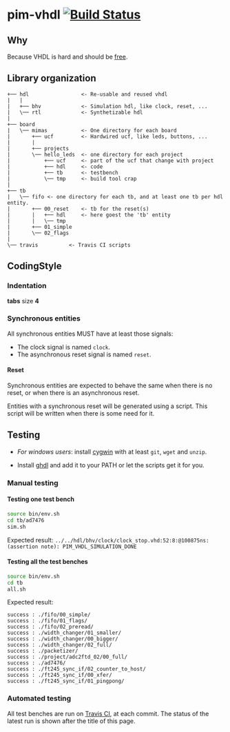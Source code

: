 # pim-vhdl [![Build Status](https://travis-ci.org/RandomReaper/pim-vhdl.svg?branch=master)](https://travis-ci.org/RandomReaper/pim-vhdl)

## Why
Because VHDL is hard and should be [free](https://fsf.org/).

## Library organization
```
+── hdl                 <- Re-usable and reused vhdl
|   |
|   +── bhv             <- Simulation hdl, like clock, reset, ...
|   \── rtl             <- Synthetizable hdl
|
+── board
|   \── mimas           <- One directory for each board
|       +── ucf         <- Hardwired ucf, like leds, buttons, ...
|       |
|       +── projects
|       \── hello_leds  <- one directory for each project
|           +── ucf     <- part of the ucf that change with project
|           +── hdl     <- code
|           +── tb      <- testbench
|           \── tmp     <- build tool crap
|
+── tb
|   \── fifo <- one directory for each tb, and at least one tb per hdl entity.
|       +── 00_reset    <- tb for the reset(s)
|       |   +── hdl     <- here goest the 'tb' entity
|       |   \── tmp
|       +── 01_simple
|       \── 02_flags
|
\── travis          <- Travis CI scripts
```

## CodingStyle
### Indentation
**tabs** size **4**
### Synchronous entities
All synchronous entities MUST have at least those signals:

* The clock signal is named ```clock```.
* The asynchronous reset signal is named ```reset```.

#### Reset
Synchronous entities are expected to behave the same when there is no
reset, or when there is an asynchronous reset.

Entities with a synchronous reset will be generated using a script. This script will be
written when there is some need for it.

## Testing
* *For windows users*: install [cygwin](https://cygwin.com/setup-x86_64.exe) with at least ```git```, ```wget``` and ```unzip```.

* Install [ghdl](https://github.com/tgingold/ghdl) and add it to your PATH or
let the scripts get it for you.

### Manual testing

#### Testing one test bench
```bash
source bin/env.sh
cd tb/ad7476
sim.sh
```
Expected result: ```../../hdl/bhv/clock/clock_stop.vhd:52:8:@100875ns:(assertion note): PIM_VHDL_SIMULATION_DONE```

#### Testing all the test benches
```bash
source bin/env.sh
cd tb
all.sh
```
Expected result:
```
success : ./fifo/00_simple/
success : ./fifo/01_flags/
success : ./fifo/02_preread/
success : ./width_changer/01_smaller/
success : ./width_changer/00_bigger/
success : ./width_changer/02_full/
success : ./packetizer/
success : ./project/adc2ftd_02/00_full/
success : ./ad7476/
success : ./ft245_sync_if/02_counter_to_host/
success : ./ft245_sync_if/00_xfer/
success : ./ft245_sync_if/01_pingpong/
```

### Automated testing
All test benches are run on [Travis CI](https://travis-ci.org), at each commit. The status of the latest run is shown after the title of this page.

